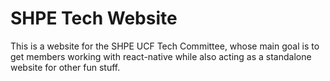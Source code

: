 # SHPE Tech Website
This is a website for the SHPE UCF Tech Committee, whose main goal is to get members working with react-native while also acting as a standalone website for other fun stuff.